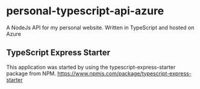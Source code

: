 # personal-typescript-api-azure

A NodeJs API for my personal website. Written in TypeScript and hosted on Azure

## TypeScript Express Starter

This application was started by using the typescript-express-starter package from NPM. https://www.npmjs.com/package/typescript-express-starter
